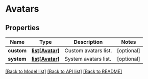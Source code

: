 # Avatars

## Properties
Name | Type | Description | Notes
------------ | ------------- | ------------- | -------------
**custom** | [**list[Avatar]**](Avatar.md) | Custom avatars list. | [optional] 
**system** | [**list[Avatar]**](Avatar.md) | System avatars list. | [optional] 

[[Back to Model list]](../README.md#documentation-for-models) [[Back to API list]](../README.md#documentation-for-api-endpoints) [[Back to README]](../README.md)

